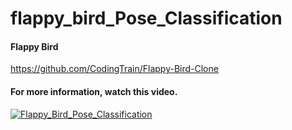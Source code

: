 # flappy_bird_Pose_Classification
#### Flappy Bird
https://github.com/CodingTrain/Flappy-Bird-Clone
#### For more information, watch this video.
[![Flappy_Bird_Pose_Classification](http://img.youtube.com/vi/Hli756nRNo0/0.jpg)](https://www.youtube.com/watch?v=Hli756nRNo0 "Flappy Bird - Pose Classification")
